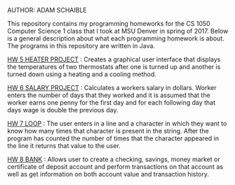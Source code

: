 AUTHOR: ADAM SCHAIBLE

This repository contains my programming homeworks for the CS 1050 Computer Science 1 class that I took at MSU Denver in spring of 2017. Below is a general description about what each programming homework is about. The programs in this repository are written in Java.

[HW 5 HEATER PROJECT](https://github.com/AdamSchaible/MSU_Denver/tree/master/CS%201050%20Computer%20Science%201%20(Spring%202017)/HW%205%20HEATER%20PROJECT) :
Creates a graphical user interface that displays the temperatures of two thermostats after one is turned up and another is turned down using a heating and a cooling method.

[HW 6 SALARY PROJECT](https://github.com/AdamSchaible/MSU_Denver/tree/master/CS%201050%20Computer%20Science%201%20(Spring%202017)/HW%206%20SALARY%20PROJECT) :
Calculates a workers salary in dollars. Worker enters the number of days that they worked and it is assumed that the worker earns one penny for the first day and for each following day that days wage is double the previous day.

[HW 7 LOOP](https://github.com/AdamSchaible/MSU_Denver/tree/master/CS%201050%20Computer%20Science%201%20(Spring%202017)/HW%207%20LOOP) :
The user enters in a line and a character in which they want to know how many times that character is present in the string. After the program has counted the number of times that the character appeared in the line it returns that value to the user.

[HW 8 BANK](https://github.com/AdamSchaible/MSU_Denver/tree/master/CS%201050%20Computer%20Science%201%20(Spring%202017)/HW%208%20BANK) : 
Allows user to create a checking, savings, money market or certificate of deposit account and perform transactions on that account as well as get information on both account value and transaction history.
